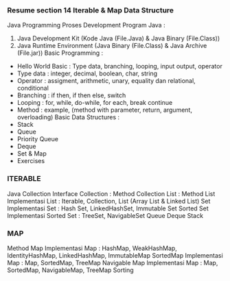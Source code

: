 ### Resume section 14 Iterable & Map Data Structure
Java Programming
Proses Development Program Java :
1. Java Development Kit (Kode Java (File.Java) & Java Binary (File.Class))
2. Java Runtime Environment (Java Binary (File.Class) & Java Archive (File.jar))
Basic Programming :
- Hello World
Basic : Type data, branching, looping, input output, operator
- Type data : integer, decimal, boolean, char, string
- Operator : assigment, arithmetic, unary, equality dan relational, conditional
- Branching : if then, if then else, switch
- Looping : for, while, do-while, for each, break continue
- Method : example, (method with parameter, return, argument, overloading)
Basic Data Structures :
- Stack
- Queue
- Priority Queue
- Deque
- Set & Map
- Exercises
### ITERABLE
Java Collection Interface
Collection : Method Collection
List : Method List
Implementasi List : Iterable, Collection, List (Array List & Linked List)
Set 
Implementasi Set : Hash Set, LinkedHashSet, Immutable Set
Sorted Set
Implementasi Sorted Set : TreeSet, NavigableSet
Queue
Deque
Stack
### MAP
Method Map
Implementasi Map : HashMap, WeakHashMap, IdentityHashMap, LinkedHashMap, ImmutableMap
SortedMap
Implementasi Map : Map, SortedMap, TreeMap
Navigable Map
Implementasi Map : Map, SortedMap, NavigableMap, TreeMap
Sorting


